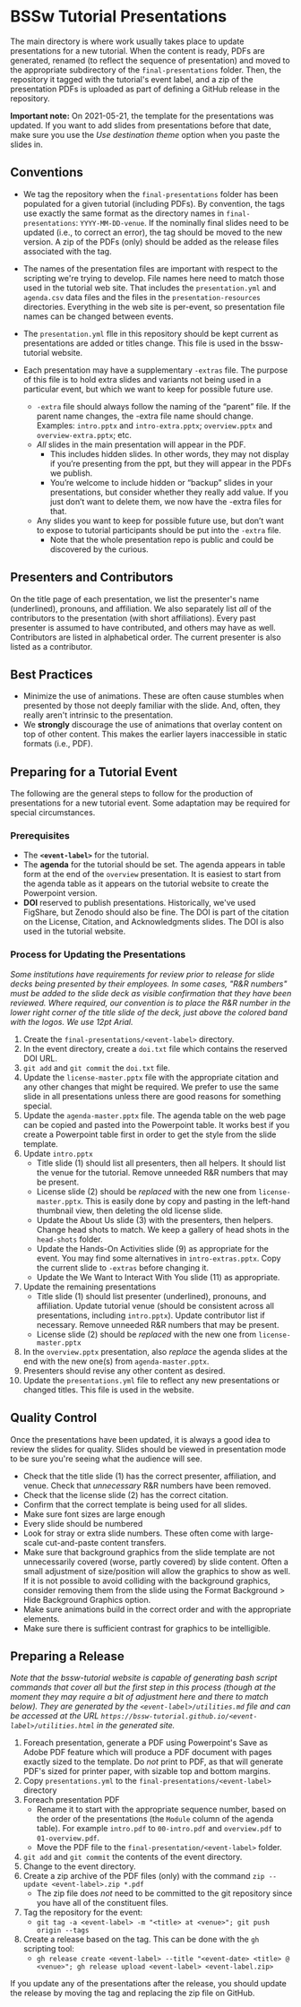 # BSSw Tutorial Presentations

The main directory is where work usually takes place to update presentations for a new tutorial. When the content is ready, PDFs are generated, renamed (to reflect the sequence of presentation) and moved to the appropriate
subdirectory of the `final-presentations` folder.  Then, the repository it tagged with the tutorial's event label, and a zip of the presentation PDFs is uploaded as part of defining a GitHub release in the repository.

**Important note:** On 2021-05-21, the template for the presentations was updated.  If you want to add slides from presentations before that date, make sure you use the *Use destination theme* option when you paste the slides in.

## Conventions

* We tag the repository when the `final-presentations` folder has been populated for a given tutorial (including PDFs).  By convention, the tags use exactly the same format as the directory names in `final-presentations`: `YYYY-MM-DD-venue`. If the nominally final slides need to be updated (i.e., to correct an error), the tag should be moved to the new version.  A zip of the PDFs (only) should be added as the release files associated with the tag.

* The names of the presentation files are important with respect to the scripting we're trying to develop.  File names here need to match those used in the tutorial web site.  That includes the `presentation.yml` and `agenda.csv` data files and the files in the `presentation-resources` directories. Everything in the web site is per-event, so presentation file names can be changed between events.

* The `presentation.yml` flle in this repository should be kept current as presentations are added or titles change.  This file is used in the bssw-tutorial website.

* Each presentation may have a supplementary `-extras` file.  The purpose of this file is to hold extra slides and variants not being used in a particular event, but which we want to keep for possible future use.
    - `-extra` file should always follow the naming of the “parent” file.  If the parent name changes, the -extra file name should change. Examples: `intro.pptx` and `intro-extra.pptx`; `overview.pptx` and `overview-extra.pptx`; etc.
    - *All* slides in the main presentation will appear in the PDF.  
        - This includes hidden slides.  In other words, they may not display if you’re presenting from the ppt, but they will appear in the PDFs we publish.
        - You’re welcome to include hidden or “backup” slides in your presentations, but consider whether they really add value.  If you just don’t want to delete them, we now have the -extra files for that.
    - Any slides you want to keep for possible future use, but don’t want to expose to tutorial participants should be put into the `-extra` file.
        - Note that the whole presentation repo is public and could be discovered by the curious.

## Presenters and Contributors

On the title page of each presentation, we list the presenter's name (underlined), pronouns, and affiliation.  We also separately list *all* of the contributors to the presentation (with short affiliations).  Every past presenter is assumed to have contributed, and others may have as well.  Contributors are listed in alphabetical order.  The current presenter is also listed as a contributor.

## Best Practices

* Minimize the use of animations.  These are often cause stumbles when presented by those not deeply familiar with the slide.  And, often, they really aren't intrinsic to the presentation.
* We **strongly** discourage the use of animations that overlay content on top of other content.  This makes the earlier layers inaccessible in static formats (i.e., PDF).

## Preparing for a Tutorial Event

The following are the general steps to follow for the production of presentations for a new tutorial event.  Some adaptation may be required for special circumstances.

### Prerequisites

* The **`<event-label>`** for the tutorial.
* The **agenda** for the tutorial should be set. The agenda appears in table form at the end of the `overview` presentation.  It is easiest to start from the agenda table as it appears on the tutorial website to create the Powerpoint version.
* **DOI** reserved to publish presentations.  Historically, we've used FigShare, but Zenodo should also be fine.  The DOI is part of the citation on the License, Citation, and Acknowledgments slides. The DOI is also used in the tutorial website.

### Process for Updating the Presentations

*Some institutions have requirements for review prior to release for slide decks being presented by their employees.  In some cases, "R&R numbers" must be added to the slide deck as visible confirmation that they have been reviewed.  Where required, our convention is to place the R&R number in the lower right corner of the *title* slide of the deck, just above the colored band with the logos.  We use 12pt Arial.*

1. Create the `final-presentations/<event-label>` directory.
2. In the event directory, create a `doi.txt` file which contains the reserved DOI URL.
3. `git add` and `git commit` the `doi.txt` file.
4. Update the `license-master.pptx` file with the appropriate citation and any other changes that might be required.  We prefer to use the same slide in all presentations unless there are good reasons for something special.
5. Update the `agenda-master.pptx` file. The agenda table on the web page can be copied and pasted into the Powerpoint table.  It works best if you create a Powerpoint table first in order to get the style from the slide template.
6. Update `intro.pptx`
   - Title slide (1) should list all presenters, then all helpers.  It should list the venue for the tutorial.  Remove unneeded R&R numbers that may be present.
   - License slide (2) should be *replaced* with the new one from `license-master.pptx`.  This is easily done by copy and pasting in the left-hand thumbnail view, then deleting the old license slide.
   - Update the About Us slide (3) with the presenters, then helpers.  Change head shots to match.  We keep a gallery of head shots in the `head-shots` folder.
   - Update the Hands-On Activities slide (9) as appropriate for the event.  You may find some alternatives in `intro-extras.pptx`.  Copy the current slide to `-extras` before changing it.
   - Update the We Want to Interact With You slide (11) as appropriate.
7. Update the remaining presentations
   - Title slide (1) should list presenter (underlined), pronouns, and affiliation. Update tutorial venue (should be consistent across all presentations, including `intro.pptx`). Update contributor list if necessary. Remove unneeded R&R numbers that may be present.
   - License slide (2) should be *replaced* with the new one from `license-master.pptx`
8. In the `overview.pptx` presentation, also *replace* the agenda slides at the end with the new one(s) from `agenda-master.pptx`.
9. Presenters should revise any other content as desired.
10. Update the `presentations.yml` file to reflect any new presentations or changed titles.  This file is used in the website.

## Quality Control

Once the presentations have been updated, it is always a good idea to review the slides for quality.  Slides should be viewed in presentation mode to be sure you're seeing what the audience will see.

* Check that the title slide (1) has the correct presenter, affiliation, and venue.  Check that *unnecessary* R&R numbers have been removed.
* Check that the license slide (2) has the correct citation.
* Confirm that the correct template is being used for all slides.
* Make sure font sizes are large enough
* Every slide should be numbered
* Look for stray or extra slide numbers.  These often come with large-scale cut-and-paste content transfers.
* Make sure that background graphics from the slide template are not unnecessarily covered (worse, partly covered) by slide content.  Often a small adjustment of size/position will allow the graphics to show as well.  If it is not possible to avoid colliding with the background graphics, consider removing them from the slide using the Format Background > Hide Background Graphics option.
* Make sure animations build in the correct order and with the appropriate elements.
* Make sure there is sufficient contrast for graphics to be intelligible.

## Preparing a Release

*Note that the bssw-tutorial website is capable of generating bash script commands that cover all but the first step in this process (though at the moment they may require a bit of adjustment here and there to match below). They are generated by the `<event-label>/utilities.md` file and can be accessed at the URL `https://bssw-tutorial.github.io/<event-label>/utilities.html` in the generated site.*

1. Foreach presentation, generate a PDF using Powerpoint's Save as Adobe PDF feature which will produce a PDF document with pages exactly sized to the template.  Do *not* print to PDF, as that will generate PDF's sized for printer paper, with sizable top and bottom margins.
3. Copy `presentations.yml` to the `final-presentations/<event-label>` directory
5. Foreach presentation PDF
   - Rename it to start with the appropriate sequence number, based on the order of the presentations (the `Module` column of the agenda table).  For example `intro.pdf` to `00-intro.pdf` and `overview.pdf` to `01-overview.pdf`.
   - Move the PDF file to the `final-presentation/<event-label>` folder.
6. `git add` and `git commit` the contents of the event directory.
7. Change to the event directory.
8. Create a zip archive of the PDF files (only) with the command `zip --update <event-label>.zip *.pdf`
   - The zip file does *not* need to be committed to the git repository since you have all of the constituent files.
9. Tag the repository for the event:
   - `git tag -a <event-label> -m "<title> at <venue>"; git push origin --tags`
10. Create a release based on the tag.  This can be done with the `gh` scripting tool:
    - `gh release create <event-label> --title "<event-date> <title> @ <venue>"; gh release upload <event-label> <event-label.zip>`

If you update any of the presentations after the release, you should update the release by moving the tag and replacing the zip file on GitHub.

